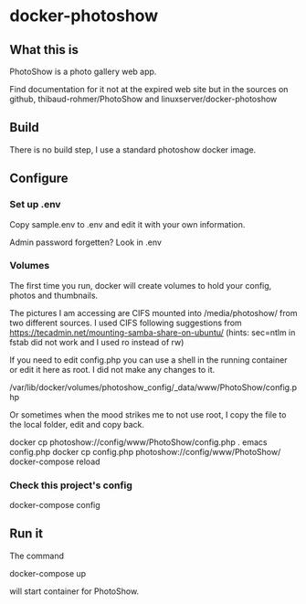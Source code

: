 # docker-photoshow

## What this is

PhotoShow is a photo gallery web app.

Find documentation for it
not at the expired web site but in the sources on github,
thibaud-rohmer/PhotoShow
and linuxserver/docker-photoshow


## Build

There is no build step, I use a standard photoshow docker image.

## Configure

### Set up .env

Copy sample.env to .env and edit it with your own information.

Admin password forgetten? Look in .env

### Volumes

The first time you run, docker will create volumes
to hold your config, photos and thumbnails.

The pictures I am accessing are CIFS mounted into /media/photoshow/ from two different sources.
I used CIFS following suggestions from https://tecadmin.net/mounting-samba-share-on-ubuntu/
(hints: sec=ntlm in fstab did not work and I used ro instead of rw)

If you need to edit config.php you can use a shell in the running
container or edit it here as root.  I did not make any changes to it.

   /var/lib/docker/volumes/photoshow_config/_data/www/PhotoShow/config.php

Or sometimes when the mood strikes me to not use root, I copy the file to the local folder, edit and copy back.

   docker cp photoshow://config/www/PhotoShow/config.php .
   emacs config.php
   docker cp config.php photoshow://config/www/PhotoShow/
   docker-compose reload
   
### Check this project's config

   docker-compose config

## Run it

The command

   docker-compose up

will start container for PhotoShow.

